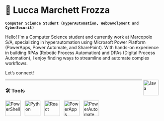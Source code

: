# 🙂 Lucca Marchett Frozza

**`Computer Science Student (HyperAutomation, WebDevolpment and CyberSecurit)`**

Hello! I'm a Computer Science student and currently work at Marcopolo S/A, specializing in hyperautomation using Microsoft Power Platform (PowerApps, Power Automate, and SharePoint). With hands-on experience in building RPAs (Robotic Process Automation) and DPAs (Digital Process Automation), I enjoy finding ways to streamline and automate complex workflows.


Let’s connect!

  <a href="https://linkedin.com/in/lucca-marchett-frozza-aa13a3289">
    <img align="right" alt="Java" width="50px" style="padding-right:10px;"src="https://cdn.jsdelivr.net/gh/devicons/devicon@latest/icons/linkedin/linkedin-original.svg" />
  <a/>

---

### 🛠️ Tools

<img align="left" alt="PowerShell" width="50px" style="padding-right:10px;" src="https://cdn.jsdelivr.net/gh/devicons/devicon@latest/icons/powershell/powershell-original.svg"/>
<img align="left" alt="Python" width="50px" style="padding-right:10px;" src="https://cdn.jsdelivr.net/gh/devicons/devicon@latest/icons/python/python-original-wordmark.svg"/>
<img align="left" alt="React" width="50px" style="padding-right:10px;" src="https://cdn.jsdelivr.net/gh/devicons/devicon@latest/icons/react/react-original.svg"/>
<img align="left" alt="PowerApps" width="50px" style="padding-right:10px;" src="https://img.icons8.com/?size=100&id=OU2ddOKw840K&format=png&color=000000"/>
<img align="left" alt="PowerAutomate" width="50px" style="padding-right:10px;" src="https://img.icons8.com/?size=100&id=kTTt25v6Drpd&format=png&color=000000"/>



